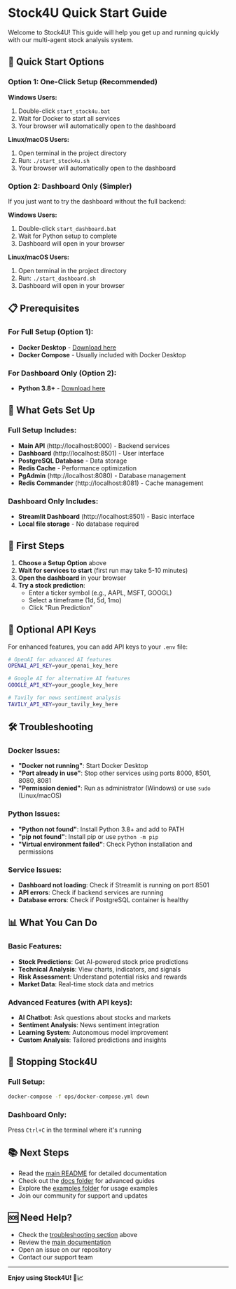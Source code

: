 # Stock4U Quick Start Guide

Welcome to Stock4U! This guide will help you get up and running quickly with our multi-agent stock analysis system.

## 🚀 Quick Start Options

### Option 1: One-Click Setup (Recommended)

**Windows Users:**
1. Double-click `start_stock4u.bat`
2. Wait for Docker to start all services
3. Your browser will automatically open to the dashboard

**Linux/macOS Users:**
1. Open terminal in the project directory
2. Run: `./start_stock4u.sh`
3. Your browser will automatically open to the dashboard

### Option 2: Dashboard Only (Simpler)

If you just want to try the dashboard without the full backend:

**Windows Users:**
1. Double-click `start_dashboard.bat`
2. Wait for Python setup to complete
3. Dashboard will open in your browser

**Linux/macOS Users:**
1. Open terminal in the project directory
2. Run: `./start_dashboard.sh`
3. Dashboard will open in your browser

## 📋 Prerequisites

### For Full Setup (Option 1):
- **Docker Desktop** - [Download here](https://www.docker.com/products/docker-desktop/)
- **Docker Compose** - Usually included with Docker Desktop

### For Dashboard Only (Option 2):
- **Python 3.8+** - [Download here](https://www.python.org/downloads/)

## 🔧 What Gets Set Up

### Full Setup Includes:
- **Main API** (http://localhost:8000) - Backend services
- **Dashboard** (http://localhost:8501) - User interface
- **PostgreSQL Database** - Data storage
- **Redis Cache** - Performance optimization
- **PgAdmin** (http://localhost:8080) - Database management
- **Redis Commander** (http://localhost:8081) - Cache management

### Dashboard Only Includes:
- **Streamlit Dashboard** (http://localhost:8501) - Basic interface
- **Local file storage** - No database required

## 🎯 First Steps

1. **Choose a Setup Option** above
2. **Wait for services to start** (first run may take 5-10 minutes)
3. **Open the dashboard** in your browser
4. **Try a stock prediction**:
   - Enter a ticker symbol (e.g., AAPL, MSFT, GOOGL)
   - Select a timeframe (1d, 5d, 1mo)
   - Click "Run Prediction"

## 🔑 Optional API Keys

For enhanced features, you can add API keys to your `.env` file:

```bash
# OpenAI for advanced AI features
OPENAI_API_KEY=your_openai_key_here

# Google AI for alternative AI features  
GOOGLE_API_KEY=your_google_key_here

# Tavily for news sentiment analysis
TAVILY_API_KEY=your_tavily_key_here
```

## 🛠️ Troubleshooting

### Docker Issues:
- **"Docker not running"**: Start Docker Desktop
- **"Port already in use"**: Stop other services using ports 8000, 8501, 8080, 8081
- **"Permission denied"**: Run as administrator (Windows) or use `sudo` (Linux/macOS)

### Python Issues:
- **"Python not found"**: Install Python 3.8+ and add to PATH
- **"pip not found"**: Install pip or use `python -m pip`
- **"Virtual environment failed"**: Check Python installation and permissions

### Service Issues:
- **Dashboard not loading**: Check if Streamlit is running on port 8501
- **API errors**: Check if backend services are running
- **Database errors**: Check if PostgreSQL container is healthy

## 📊 What You Can Do

### Basic Features:
- **Stock Predictions**: Get AI-powered stock price predictions
- **Technical Analysis**: View charts, indicators, and signals
- **Risk Assessment**: Understand potential risks and rewards
- **Market Data**: Real-time stock data and metrics

### Advanced Features (with API keys):
- **AI Chatbot**: Ask questions about stocks and markets
- **Sentiment Analysis**: News sentiment integration
- **Learning System**: Autonomous model improvement
- **Custom Analysis**: Tailored predictions and insights

## 🛑 Stopping Stock4U

### Full Setup:
```bash
docker-compose -f ops/docker-compose.yml down
```

### Dashboard Only:
Press `Ctrl+C` in the terminal where it's running

## 📚 Next Steps

- Read the [main README](README.md) for detailed documentation
- Check out the [docs folder](docs/) for advanced guides
- Explore the [examples folder](examples/) for usage examples
- Join our community for support and updates

## 🆘 Need Help?

- Check the [troubleshooting section](#️-troubleshooting) above
- Review the [main documentation](README.md)
- Open an issue on our repository
- Contact our support team

---

**Enjoy using Stock4U! 🚀📈**
